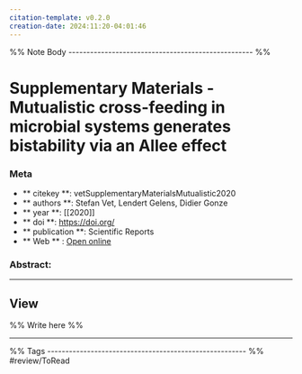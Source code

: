 ```yaml
---
citation-template: v0.2.0
creation-date: 2024:11:20-04:01:46
---
```


%% Note Body --------------------------------------------------- %%
# Supplementary Materials - Mutualistic cross-feeding in microbial systems generates bistability via an Allee effect

### Meta
- ** citekey **: vetSupplementaryMaterialsMutualistic2020
- ** authors **: Stefan Vet, Lendert Gelens, Didier Gonze
- ** year **: [[2020]]
- ** doi **: https://doi.org/
- ** publication **: Scientific Reports
- ** Web ** : [Open online]()


### Abstract:


___

## View

%% Write here %%





___
%% Tags  ------------------------------------------------------- %%
#review/ToRead
